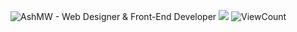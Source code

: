 ![AshMW - Web Designer &amp; Front-End Developer](https://discord.mx/yZIlFEittG.png)
<img src="https://wakatime.com/share/@458c1bc4-303d-42bd-b0dd-28a5bbf10987/bb7d11bd-c5cd-4d86-a167-0520e6341cc5.png" />
![ViewCount](https://profile-counter.glitch.me/AshMW/count.svg)
